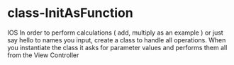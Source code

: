 # class-InitAsFunction
IOS In order to perform calculations ( add, multiply as an example ) or just say hello to names you input, create a class to handle all operations. When you instantiate the class it asks for parameter values and performs them all from the View Controller

